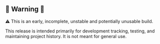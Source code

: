 ## 🚧 Warning 🚧

⚠ This is an early, incomplete, unstable and potentially unusable build.

This release is intended primarily for development tracking, testing, and maintaining project history. It is not meant for general use.
